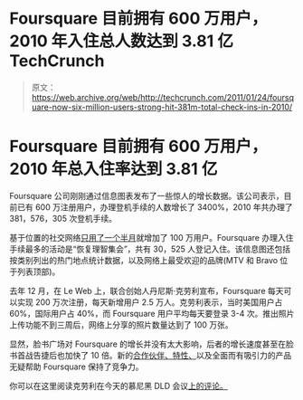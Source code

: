 # Foursquare 目前拥有 600 万用户，2010 年入住总人数达到 3.81 亿 TechCrunch

> 原文：<https://web.archive.org/web/http://techcrunch.com/2011/01/24/foursquare-now-six-million-users-strong-hit-381m-total-check-ins-in-2010/>

# Foursquare 目前拥有 600 万用户，2010 年总入住率达到 3.81 亿

Foursquare 公司刚刚通过信息图表发布了一些惊人的增长数据。该公司表示，目前已有 600 万注册用户，办理登机手续的人数增长了 3400%，2010 年共办理了 381，576，305 次登机手续。

基于位置的社交网络[只用了一个半月](https://web.archive.org/web/20230202232431/https://techcrunch.com/2010/12/01/foursquare-hits-5-million-users/)就增加了 100 万用户。Foursquare 办理入住手续最多的活动是“恢复理智集会”，共有 30，525 人登记入住。该信息图还包括按类别列出的热门地点统计数据，以及网络上最受欢迎的品牌(MTV 和 Bravo 位于列表顶部)。

去年 12 月，在 Le Web 上，联合创始人丹尼斯·克劳利宣布，Foursquare 每天可以实现 200 万次注册，每天新增用户 2.5 万人。克劳利表示，当时美国用户占 60%，国际用户占 40%，而 Foursquare 用户平均每天要登录 3-4 次。推出照片上传功能不到三周后，网络上分享的照片数量达到了 100 万张。

显然，脸书广场对 Foursquare 的增长并没有太大影响，后者的增长速度甚至在脸书首战告捷后也加快了 10 倍。新的[合作伙伴、特性、](https://web.archive.org/web/20230202232431/https://techcrunch.com/2010/12/20/foursquare-comments-pictures/)以及全面而有吸引力的产品无疑帮助 Foursquare 保持了竞争力。

你可以在这里阅读克劳利在今天的慕尼黑 DLD 会议[上的评论。](https://web.archive.org/web/20230202232431/https://techcrunch.com/2011/01/24/dld11-foursquare-and-groupon-ceos-on-cracking-the-local-commerce-nut/)